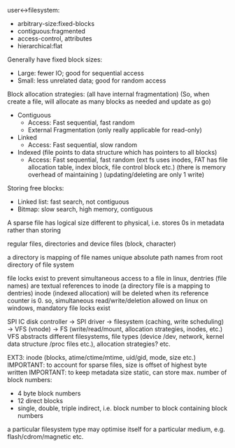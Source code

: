 <!-- SPDX-License-Identifier: zlib-acknowledgement -->
user<->filesystem:
* arbitrary-size:fixed-blocks
* contiguous:fragmented
* access-control, attributes
* hierarchical:flat

Generally have fixed block sizes:
* Large: fewer IO; good for sequential access
* Small: less unrelated data; good for random access

Block allocation strategies: (all have internal fragmentation)
(So, when create a file, will allocate as many blocks as needed and update as go)
* Contiguous
  - Access: Fast sequential, fast random
  - External Fragmentation (only really applicable for read-only)
* Linked
  - Access: Fast sequential, slow random
* Indexed (file points to data structure which has pointers to all blocks)
  - Access: Fast sequential, fast random
  (ext fs uses inodes, FAT has file allocation table, index block, file control block etc.)
  (there is memory overhead of maintaining )
  (updating/deleting are only 1 write)

Storing free blocks:
* Linked list: fast search, not contiguous
* Bitmap: slow search, high memory, contiguous

A sparse file has logical size different to physical, i.e. stores 0s in metadata rather than storing 

regular files, directories and device files (block, character)

a directory is mapping of file names
unique absolute path names from root directory of file system

file locks exist to prevent simultaneous access to a file
in linux, dentries (file names) are textual references to inode 
(a directory file is a mapping to dentries)
inode (indexed allocation) will be deleted when its reference counter is 0.
so, simultaneous read/write/deletion allowed on linux
on windows, mandatory file locks exist

SPI IC disk controller -> SPI driver -> filesystem (caching, write scheduling) -> VFS (vnode) -> FS (write/read/mount, allocation strategies, inodes, etc.)
VFS abstracts different filesystems, file types (device /dev, network, kernel data structure /proc files etc.), allocation strategies? etc.

EXT3:
inode (blocks, atime/ctime/mtime, uid/gid, mode, size etc.)
IMPORTANT: to account for sparse files, size is offset of highest byte written
IMPORTANT: to keep metadata size static, can store max. number of block numbers:
  - 4 byte block numbers
  - 12 direct blocks
  - single, double, triple indirect, i.e. block number to block containing block numbers

a particular filesystem type may optimise itself for a particular medium, 
e.g. flash/cdrom/magnetic etc.
